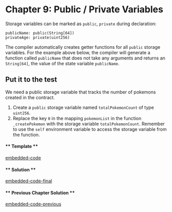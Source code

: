 # Chapter 9: Public / Private Variables

Storage variables can be marked as `public`, `private` during declaration:

```vyper
publicName: public(String[64])
privateAge: private(uint256)
```

The compiler automatically creates getter functions for all `public` storage variables. For the example above below, the compiler will generate a function called `publicName` that does not take any arguments and returns an `String[64]`, the value of the state variable `publicName`.

## Put it to the test

We need a public storage variable that tracks the number of pokemons created in the contract.

1. Create a `public` storage variable named `totalPokemonCount` of type `uint256`.
2. Replace the key `0` in the mapping `pokemonList` in the function `_createPokemon` with
   the storage variable `totalPokemonCount`. Remember to use the `self` environment variable to access the storage variable from the function.

<!-- tabs:start -->

#### ** Template **

[embedded-code](../assets/1/1.9-template-code.vy ':include :type=code embed-template')

#### ** Solution **

[embedded-code-final](../assets/1/1.9-finished-code.vy ':include :type=code embed-final')

#### ** Previous Chapter Solution **

[embedded-code-previous](../assets/1/1.8-finished-code.vy ':include :type=code embed-previous')

<!-- tabs:end -->
